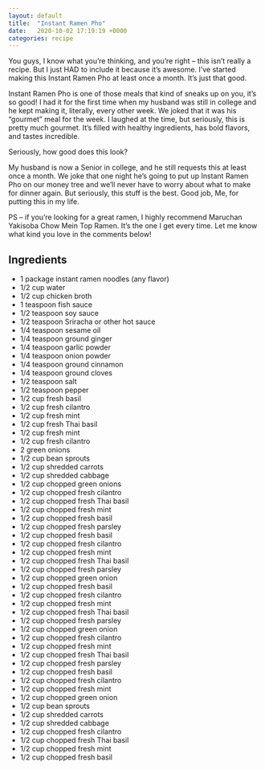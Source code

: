 ```yaml
---
layout: default
title:  "Instant Ramen Pho"
date:   2020-10-02 17:19:19 +0000
categories: recipe
---
```

You guys, I know what you’re thinking, and you’re right – this isn’t really a recipe. But I just HAD to include it because it’s awesome. I’ve started making this Instant Ramen Pho at least once a month. It’s just that good.

Instant Ramen Pho is one of those meals that kind of sneaks up on you, it’s so good! I had it for the first time when my husband was still in college and he kept making it, literally, every other week. We joked that it was his “gourmet” meal for the week. I laughed at the time, but seriously, this is pretty much gourmet. It’s filled with healthy ingredients, has bold flavors, and tastes incredible.

Seriously, how good does this look?

My husband is now a Senior in college, and he still requests this at least once a month. We joke that one night he’s going to put up Instant Ramen Pho on our money tree and we’ll never have to worry about what to make for dinner again. But seriously, this stuff is the best. Good job, Me, for putting this in my life.

PS – if you’re looking for a great ramen, I highly recommend Maruchan Yakisoba Chow Mein Top Ramen. It’s the one I get every time. Let me know what kind you love in the comments below!


## Ingredients
- 1 package instant ramen noodles (any flavor)
- 1/2 cup water
- 1/2 cup chicken broth
- 1 teaspoon fish sauce
- 1/2 teaspoon soy sauce
- 1/2 teaspoon Sriracha or other hot sauce
- 1/4 teaspoon sesame oil
- 1/4 teaspoon ground ginger
- 1/4 teaspoon garlic powder
- 1/4 teaspoon onion powder
- 1/4 teaspoon ground cinnamon
- 1/4 teaspoon ground cloves
- 1/2 teaspoon salt
- 1/2 teaspoon pepper
- 1/2 cup fresh basil
- 1/2 cup fresh cilantro
- 1/2 cup fresh mint
- 1/2 cup fresh Thai basil
- 1/2 cup fresh mint
- 1/2 cup fresh cilantro
- 2 green onions
- 1/2 cup bean sprouts
- 1/2 cup shredded carrots
- 1/2 cup shredded cabbage
- 1/2 cup chopped green onions
- 1/2 cup chopped fresh cilantro
- 1/2 cup chopped fresh Thai basil
- 1/2 cup chopped fresh mint
- 1/2 cup chopped fresh basil
- 1/2 cup chopped fresh parsley
- 1/2 cup chopped fresh basil
- 1/2 cup chopped fresh cilantro
- 1/2 cup chopped fresh mint
- 1/2 cup chopped fresh Thai basil
- 1/2 cup chopped fresh parsley
- 1/2 cup chopped green onion
- 1/2 cup chopped fresh basil
- 1/2 cup chopped fresh cilantro
- 1/2 cup chopped fresh mint
- 1/2 cup chopped fresh Thai basil
- 1/2 cup chopped fresh parsley
- 1/2 cup chopped green onion
- 1/2 cup chopped fresh cilantro
- 1/2 cup chopped fresh mint
- 1/2 cup chopped fresh Thai basil
- 1/2 cup chopped fresh parsley
- 1/2 cup chopped fresh basil
- 1/2 cup chopped fresh cilantro
- 1/2 cup chopped fresh mint
- 1/2 cup chopped green onion
- 1/2 cup bean sprouts
- 1/2 cup shredded carrots
- 1/2 cup shredded cabbage
- 1/2 cup chopped fresh cilantro
- 1/2 cup chopped fresh Thai basil
- 1/2 cup chopped fresh mint
- 1/2 cup chopped fresh basil

